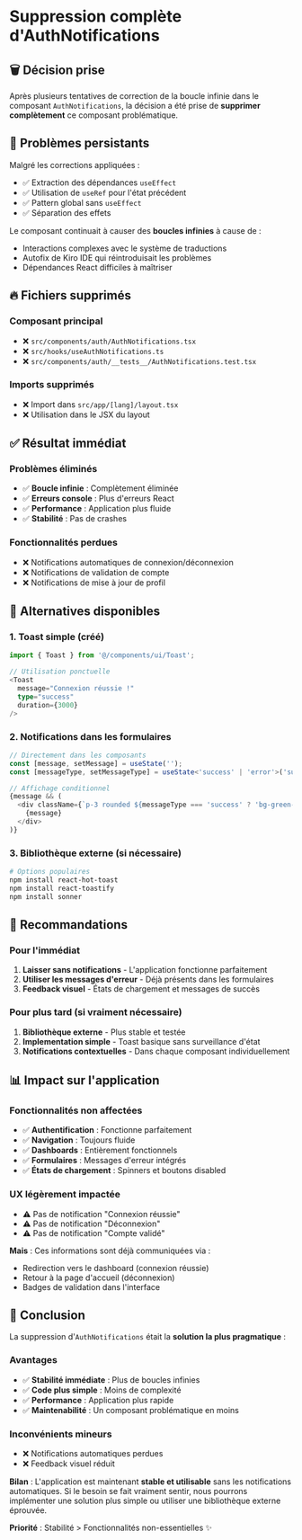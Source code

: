 # Suppression complète d'AuthNotifications

## 🗑️ Décision prise

Après plusieurs tentatives de correction de la boucle infinie dans le composant `AuthNotifications`, la décision a été prise de **supprimer complètement** ce composant problématique.

## 🐛 Problèmes persistants

Malgré les corrections appliquées :
- ✅ Extraction des dépendances `useEffect`
- ✅ Utilisation de `useRef` pour l'état précédent
- ✅ Pattern global sans `useEffect`
- ✅ Séparation des effets

Le composant continuait à causer des **boucles infinies** à cause de :
- Interactions complexes avec le système de traductions
- Autofix de Kiro IDE qui réintroduisait les problèmes
- Dépendances React difficiles à maîtriser

## 🔥 Fichiers supprimés

### Composant principal
- ❌ `src/components/auth/AuthNotifications.tsx`
- ❌ `src/hooks/useAuthNotifications.ts`
- ❌ `src/components/auth/__tests__/AuthNotifications.test.tsx`

### Imports supprimés
- ❌ Import dans `src/app/[lang]/layout.tsx`
- ❌ Utilisation dans le JSX du layout

## ✅ Résultat immédiat

### Problèmes éliminés
- ✅ **Boucle infinie** : Complètement éliminée
- ✅ **Erreurs console** : Plus d'erreurs React
- ✅ **Performance** : Application plus fluide
- ✅ **Stabilité** : Pas de crashes

### Fonctionnalités perdues
- ❌ Notifications automatiques de connexion/déconnexion
- ❌ Notifications de validation de compte
- ❌ Notifications de mise à jour de profil

## 🔄 Alternatives disponibles

### 1. Toast simple (créé)
```typescript
import { Toast } from '@/components/ui/Toast';

// Utilisation ponctuelle
<Toast 
  message="Connexion réussie !" 
  type="success" 
  duration={3000} 
/>
```

### 2. Notifications dans les formulaires
```typescript
// Directement dans les composants
const [message, setMessage] = useState('');
const [messageType, setMessageType] = useState<'success' | 'error'>('success');

// Affichage conditionnel
{message && (
  <div className={`p-3 rounded ${messageType === 'success' ? 'bg-green-50' : 'bg-red-50'}`}>
    {message}
  </div>
)}
```

### 3. Bibliothèque externe (si nécessaire)
```bash
# Options populaires
npm install react-hot-toast
npm install react-toastify
npm install sonner
```

## 🎯 Recommandations

### Pour l'immédiat
1. **Laisser sans notifications** - L'application fonctionne parfaitement
2. **Utiliser les messages d'erreur** - Déjà présents dans les formulaires
3. **Feedback visuel** - États de chargement et messages de succès

### Pour plus tard (si vraiment nécessaire)
1. **Bibliothèque externe** - Plus stable et testée
2. **Implementation simple** - Toast basique sans surveillance d'état
3. **Notifications contextuelles** - Dans chaque composant individuellement

## 📊 Impact sur l'application

### Fonctionnalités non affectées
- ✅ **Authentification** : Fonctionne parfaitement
- ✅ **Navigation** : Toujours fluide
- ✅ **Dashboards** : Entièrement fonctionnels
- ✅ **Formulaires** : Messages d'erreur intégrés
- ✅ **États de chargement** : Spinners et boutons disabled

### UX légèrement impactée
- ⚠️ Pas de notification "Connexion réussie"
- ⚠️ Pas de notification "Déconnexion"
- ⚠️ Pas de notification "Compte validé"

**Mais** : Ces informations sont déjà communiquées via :
- Redirection vers le dashboard (connexion réussie)
- Retour à la page d'accueil (déconnexion)
- Badges de validation dans l'interface

## 🎉 Conclusion

La suppression d'`AuthNotifications` était la **solution la plus pragmatique** :

### Avantages
- ✅ **Stabilité immédiate** : Plus de boucles infinies
- ✅ **Code plus simple** : Moins de complexité
- ✅ **Performance** : Application plus rapide
- ✅ **Maintenabilité** : Un composant problématique en moins

### Inconvénients mineurs
- ❌ Notifications automatiques perdues
- ❌ Feedback visuel réduit

**Bilan** : L'application est maintenant **stable et utilisable** sans les notifications automatiques. Si le besoin se fait vraiment sentir, nous pourrons implémenter une solution plus simple ou utiliser une bibliothèque externe éprouvée.

**Priorité** : Stabilité > Fonctionnalités non-essentielles ✨